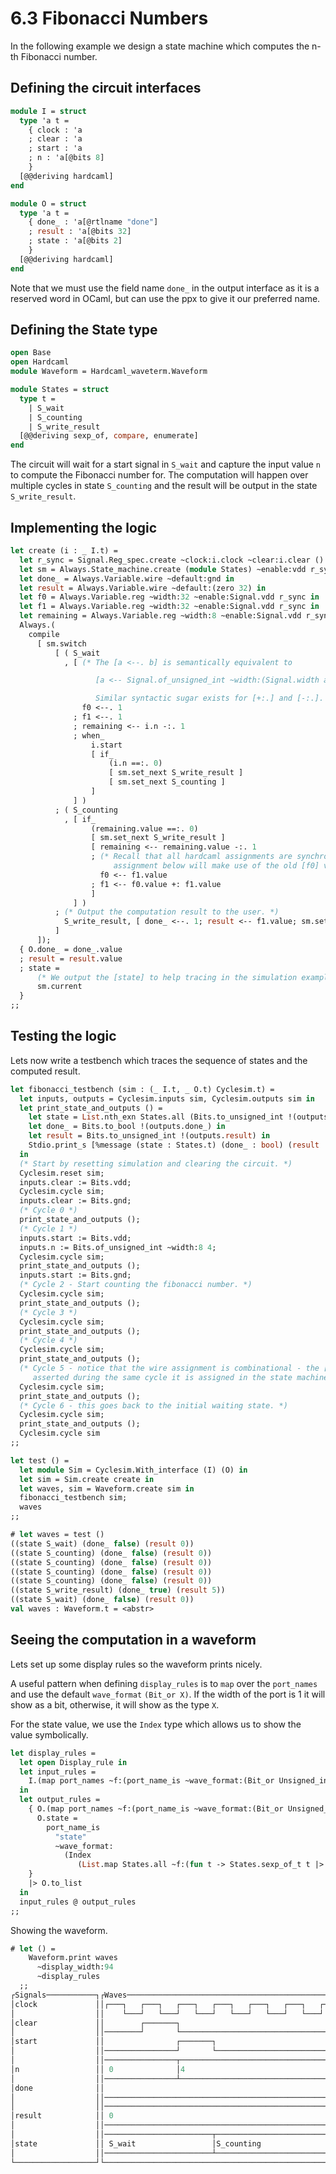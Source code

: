 # 6.3 Fibonacci Numbers

<!--
```ocaml
# Hardcaml.Caller_id.set_mode Disabled
- : unit = ()
# open Hardcaml_docs.Fibonacci
# open Hardcaml_waveterm
```
-->

In the following example we design a state machine which computes the
n-th Fibonacci number.

## Defining the circuit interfaces

```ocaml
module I = struct
  type 'a t =
    { clock : 'a
    ; clear : 'a
    ; start : 'a
    ; n : 'a[@bits 8]
    }
  [@@deriving hardcaml]
end

module O = struct
  type 'a t =
    { done_ : 'a[@rtlname "done"]
    ; result : 'a[@bits 32]
    ; state : 'a[@bits 2]
    }
  [@@deriving hardcaml]
end
```

Note that we must use the field name `done_` in the output interface as it is a reserved
word in OCaml, but can use the ppx to give it our preferred name.


## Defining the State type


```ocaml
open Base
open Hardcaml
module Waveform = Hardcaml_waveterm.Waveform

module States = struct
  type t =
    | S_wait
    | S_counting
    | S_write_result
  [@@deriving sexp_of, compare, enumerate]
end
```

The circuit will wait for a start signal in `S_wait` and capture the input value `n` to
compute the Fibonacci number for. The computation will happen over multiple cycles in
state `S_counting` and the result will be output in the state `S_write_result`.

## Implementing the logic

<!-- $MDX file=./lib/fibonacci.ml,part=implementation -->
```ocaml
let create (i : _ I.t) =
  let r_sync = Signal.Reg_spec.create ~clock:i.clock ~clear:i.clear () in
  let sm = Always.State_machine.create (module States) ~enable:vdd r_sync in
  let done_ = Always.Variable.wire ~default:gnd in
  let result = Always.Variable.wire ~default:(zero 32) in
  let f0 = Always.Variable.reg ~width:32 ~enable:Signal.vdd r_sync in
  let f1 = Always.Variable.reg ~width:32 ~enable:Signal.vdd r_sync in
  let remaining = Always.Variable.reg ~width:8 ~enable:Signal.vdd r_sync in
  Always.(
    compile
      [ sm.switch
          [ ( S_wait
            , [ (* The [a <--. b] is semantically equivalent to

                   [a <-- Signal.of_unsigned_int ~width:(Signal.width a.value) b]

                   Similar syntactic sugar exists for [+:.] and [-:.]. *)
                f0 <--. 1
              ; f1 <--. 1
              ; remaining <-- i.n -:. 1
              ; when_
                  i.start
                  [ if_
                      (i.n ==:. 0)
                      [ sm.set_next S_write_result ]
                      [ sm.set_next S_counting ]
                  ]
              ] )
          ; ( S_counting
            , [ if_
                  (remaining.value ==:. 0)
                  [ sm.set_next S_write_result ]
                  [ remaining <-- remaining.value -:. 1
                  ; (* Recall that all hardcaml assignments are synchronous, so the [f1]
                       assignment below will make use of the old [f0] value. *)
                    f0 <-- f1.value
                  ; f1 <-- f0.value +: f1.value
                  ]
              ] )
          ; (* Output the computation result to the user. *)
            S_write_result, [ done_ <--. 1; result <-- f1.value; sm.set_next S_wait ]
          ]
      ]);
  { O.done_ = done_.value
  ; result = result.value
  ; state =
      (* We output the [state] to help tracing in the simulation example that follows. *)
      sm.current
  }
;;
```

## Testing the logic

Lets now write a testbench which traces the sequence of states and the computed result.

<!-- $MDX file=./lib/fibonacci.ml,part=testbench -->
```ocaml
let fibonacci_testbench (sim : (_ I.t, _ O.t) Cyclesim.t) =
  let inputs, outputs = Cyclesim.inputs sim, Cyclesim.outputs sim in
  let print_state_and_outputs () =
    let state = List.nth_exn States.all (Bits.to_unsigned_int !(outputs.state)) in
    let done_ = Bits.to_bool !(outputs.done_) in
    let result = Bits.to_unsigned_int !(outputs.result) in
    Stdio.print_s [%message (state : States.t) (done_ : bool) (result : int)]
  in
  (* Start by resetting simulation and clearing the circuit. *)
  Cyclesim.reset sim;
  inputs.clear := Bits.vdd;
  Cyclesim.cycle sim;
  inputs.clear := Bits.gnd;
  (* Cycle 0 *)
  print_state_and_outputs ();
  (* Cycle 1 *)
  inputs.start := Bits.vdd;
  inputs.n := Bits.of_unsigned_int ~width:8 4;
  Cyclesim.cycle sim;
  print_state_and_outputs ();
  inputs.start := Bits.gnd;
  (* Cycle 2 - Start counting the fibonacci number. *)
  Cyclesim.cycle sim;
  print_state_and_outputs ();
  (* Cycle 3 *)
  Cyclesim.cycle sim;
  print_state_and_outputs ();
  (* Cycle 4 *)
  Cyclesim.cycle sim;
  print_state_and_outputs ();
  (* Cycle 5 - notice that the wire assignment is combinational - the [done] signal is
     asserted during the same cycle it is assigned in the state machine. *)
  Cyclesim.cycle sim;
  print_state_and_outputs ();
  (* Cycle 6 - this goes back to the initial waiting state. *)
  Cyclesim.cycle sim;
  print_state_and_outputs ();
  Cyclesim.cycle sim
;;

let test () =
  let module Sim = Cyclesim.With_interface (I) (O) in
  let sim = Sim.create create in
  let waves, sim = Waveform.create sim in
  fibonacci_testbench sim;
  waves
;;
```

```ocaml
# let waves = test ()
((state S_wait) (done_ false) (result 0))
((state S_counting) (done_ false) (result 0))
((state S_counting) (done_ false) (result 0))
((state S_counting) (done_ false) (result 0))
((state S_counting) (done_ false) (result 0))
((state S_write_result) (done_ true) (result 5))
((state S_wait) (done_ false) (result 0))
val waves : Waveform.t = <abstr>
```

## Seeing the computation in a waveform

Lets set up some display rules so the waveform prints nicely.

A useful pattern when defining `display_rules` is to `map` over the `port_names` and use
the default `wave_format` `(Bit_or X)`. If the width of the port is 1 it will show as a
bit, otherwise, it will show as the type `X`.

For the state value, we use the `Index` type which allows us to show the value
symbolically.

<!-- $MDX file=./lib/fibonacci.ml,part=display_rules -->
```ocaml
let display_rules =
  let open Display_rule in
  let input_rules =
    I.(map port_names ~f:(port_name_is ~wave_format:(Bit_or Unsigned_int)) |> to_list)
  in
  let output_rules =
    { O.(map port_names ~f:(port_name_is ~wave_format:(Bit_or Unsigned_int))) with
      O.state =
        port_name_is
          "state"
          ~wave_format:
            (Index
               (List.map States.all ~f:(fun t -> States.sexp_of_t t |> Sexp.to_string)))
    }
    |> O.to_list
  in
  input_rules @ output_rules
;;
```

Showing the waveform.

```ocaml
# let () =
    Waveform.print waves
      ~display_width:94
      ~display_rules
  ;;
┌Signals───────────┐┌Waves───────────────────────────────────────────────────────────────────┐
│clock             ││┌───┐   ┌───┐   ┌───┐   ┌───┐   ┌───┐   ┌───┐   ┌───┐   ┌───┐   ┌───┐   │
│                  ││    └───┘   └───┘   └───┘   └───┘   └───┘   └───┘   └───┘   └───┘   └───│
│clear             ││        ┌───────┐                                                       │
│                  ││────────┘       └───────────────────────────────────────────────────────│
│start             ││                ┌───────┐                                               │
│                  ││────────────────┘       └───────────────────────────────────────────────│
│                  ││────────────────┬───────────────────────────────────────────────────────│
│n                 ││ 0              │4                                                      │
│                  ││────────────────┴───────────────────────────────────────────────────────│
│done              ││                                                        ┌───────┐       │
│                  ││────────────────────────────────────────────────────────┘       └───────│
│                  ││────────────────────────────────────────────────────────┬───────┬───────│
│result            ││ 0                                                      │5      │0      │
│                  ││────────────────────────────────────────────────────────┴───────┴───────│
│                  ││────────────────────────┬───────────────────────────────┬───────┬───────│
│state             ││ S_wait                 │S_counting                     │S_writ.│S_wait │
│                  ││────────────────────────┴───────────────────────────────┴───────┴───────│
└──────────────────┘└────────────────────────────────────────────────────────────────────────┘
```
